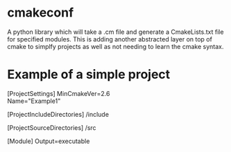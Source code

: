 # cmakeconf
A python library which will take a .cm file and generate a CmakeLists.txt file for specified modules.
This is adding another abstracted layer on top of cmake to simplfy projects as well as not needing to learn the cmake syntax.

# Example of a simple project
[ProjectSettings]
MinCmakeVer=2.6				
Name="Example1" 		

[ProjectIncludeDirectories]
/include

[ProjectSourceDirectories]
/src

[Module]
Output=executable
